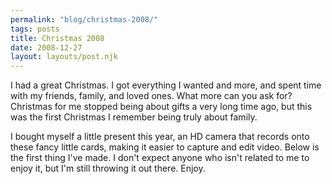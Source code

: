 ```yaml
---
permalink: "blog/christmas-2008/"
tags: posts
title: Christmas 2008
date: 2008-12-27
layout: layouts/post.njk
---
```


I had a great Christmas. I got everything I wanted and more, and spent time with my friends, family, and loved ones. What more can you ask for? Christmas for me stopped being about gifts a very long time ago, but this was the first Christmas I remember being truly about family.

I bought myself a little present this year, an HD camera that records onto these fancy little cards, making it easier to capture and edit video. Below is the first thing I've made. I don't expect anyone who isn't related to me to enjoy it, but I'm still throwing it out there. Enjoy.



&nbsp;